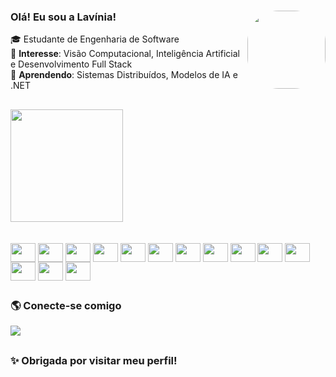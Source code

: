### Olá! Eu sou a Lavínia!  <img align="right"  height="125" style="border-radius:50px;" src="https://i.pinimg.com/originals/4d/67/0e/4d670e6307fb44c4d4b6d8d14a5661fa.gif"> <br/>
🎓 Estudante de Engenharia de Software                     
🚀 **Interesse**: Visão Computacional, Inteligência Artificial e Desenvolvimento Full Stack    
🌱 **Aprendendo**: Sistemas Distribuídos, Modelos de IA e .NET  


##


<div align="left">
   <img height="180em" src="https://github-readme-stats.vercel.app/api/top-langs/?username=laviniaribeiro&layout=compact&langs_count=8&theme=dracula"/>
</div>

<br/>



<div style="display: inline_block"><br>
	<img align="center" height="30" width="40" src="https://cdn.jsdelivr.net/gh/devicons/devicon/icons/java/java-original.svg">
	<img align="center" height="30" width="40" src="https://cdn.jsdelivr.net/gh/devicons/devicon/icons/javascript/javascript-original.svg">
  <img align="center" height="30" width="40" src="https://cdn.jsdelivr.net/gh/devicons/devicon/icons/react/react-original.svg" />
 	<img align="center" height="30" width="40" src="https://cdn.jsdelivr.net/gh/devicons/devicon@latest/icons/python/python-original.svg" />
  <img align="center" height="30" width="40" src="https://cdn.jsdelivr.net/gh/devicons/devicon@latest/icons/go/go-original.svg" />
  <img align="center" height="30" width="40" src="https://cdn.jsdelivr.net/gh/devicons/devicon@latest/icons/cplusplus/cplusplus-original.svg"/>  
	<img align="center" height="30" width="40" src="https://cdn.jsdelivr.net/gh/devicons/devicon@latest/icons/cypressio/cypressio-original.svg" />
	<img align="center" height="30" width="40" src="https://cdn.jsdelivr.net/gh/devicons/devicon@latest/icons/fastapi/fastapi-original.svg" />
 	<img align="center" height="30" width="40" src="https://cdn.jsdelivr.net/gh/devicons/devicon@latest/icons/matplotlib/matplotlib-original-wordmark.svg" />
 	<img align="center" height="30" width="40" src="https://cdn.jsdelivr.net/gh/devicons/devicon@latest/icons/mongodb/mongodb-original.svg" />
  <img align="center" height="30" width="40" src="https://cdn.jsdelivr.net/gh/devicons/devicon@latest/icons/neo4j/neo4j-original.svg" />
 	<img align="center" height="30" width="40" src="https://cdn.jsdelivr.net/gh/devicons/devicon@latest/icons/numpy/numpy-original-wordmark.svg" />
	<img align="center" height="30" width="40" src="https://cdn.jsdelivr.net/gh/devicons/devicon@latest/icons/postman/postman-original.svg" />
	<img align="center" height="30" width="40" src="https://cdn.jsdelivr.net/gh/devicons/devicon@latest/icons/unity/unity-original.svg" />



##



### 🌎 Conecte-se comigo  

<div> 
  <a href="www.linkedin.com/in/laviniaamaral" target="_blank"><img src="https://img.shields.io/badge/-LinkedIn-%230077B5?style=for-the-badge&logo=linkedin&logoColor=white" target="_blank"></a> 
 
 
</div>

##

### ✨ Obrigada por visitar meu perfil!
